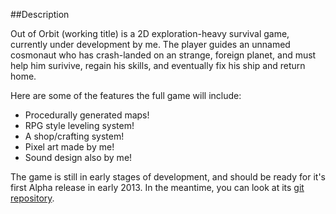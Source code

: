 ##Description
<p>Out of Orbit (working title) is a 2D exploration-heavy survival game, currently under development by me.  The player guides an unnamed cosmonaut who has crash-landed on an strange, foreign planet, and must help him surivive, regain his skills, and eventually fix his ship and return home.</p>
<p>Here are some of the features the full game will include:</p>
<ul>
	<li>Procedurally generated maps!</li>
	<li>RPG style leveling system!</li>
	<li>A shop/crafting system!</li>
	<li>Pixel art made by me!</li>
	<li>Sound design also by me!</li>
</ul>
<p>The game is still in early stages of development, and should be ready for it's first Alpha release in early 2013. In the meantime, you can look at its <a href="https://github.com/chrisdfe/out-of-orbit">git repository</a>.</p>